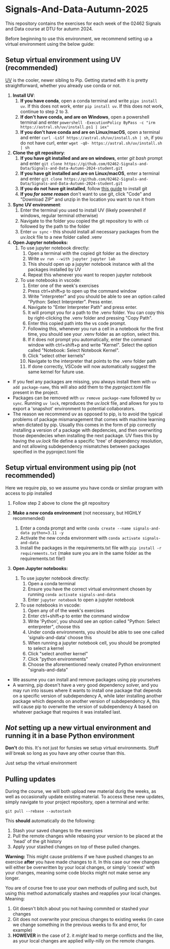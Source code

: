 # Signals-And-Data-Autumn-2025
This repository contains the exercises for each week of the 02462 Signals and Data course at DTU for autumn 2024. 

Before beginning to use this environment, we recommend setting up a virtual environment using the below guide:

## Setup virtual environment using UV (recommended)

[UV](https://docs.astral.sh/uv/) is the cooler, newer sibling to Pip. Getting started with it is pretty straightforward, whether you already use conda or not.

1. **Install UV**:
   1. **If you have conda**, open a conda terminal and write `pipx install uv`. If this does not work, enter `pip install uv`. If this does not work, continue to step 2 to 3.
   2. **If don't have conda, and are on Windows**, open a powershell terminal and enter `powershell -ExecutionPolicy ByPass -c "irm https://astral.sh/uv/install.ps1 | iex"`
   3. **If you don't have conda and are on Linux/macOS**, open a terminal and enter `curl -LsSf https://astral.sh/uv/install.sh | sh`, if you do not have curl, enter `wget -qO- https://astral.sh/uv/install.sh | sh`
2. **Clone the git repository**:
   1.  **If you have git installed and are on windows**, enter *git bash* prompt and enter `git clone https://github.com/02462-Signals-and-Data/Signals-and-Data-Autumn-2024-student.git`
   2.  **If you have git installed and are on Linux/macOS**, enter a terminal and enter `git clone https://github.com/02462-Signals-and-Data/Signals-and-Data-Autumn-2024-student.git`
   3.  **If you do not have git installed**, follow [this guide](https://git-scm.com/downloads) to install git
   4.  **If you *for some reason*** don't want to use git, click "Code" and "Download ZIP" and unzip in the location you want to run it from
3.  **Sync UV environment**:
    1.  Enter the terminal you used to install UV (likely powershell if windows, regular terminal otherwise)
    2.  Navigate to the folder you copied the git repository to with `cd` followed by the path to the folder
    3.  Enter `uv sync` - this should install all necessary packages from the *uv.lock* file to a new folder called .venv
4.  **Open Jupyter notebooks:**
    1.  To use jupyter notebook directly:
        1.  Open a terminal with the copied git folder as the directory 
        2.  Write `uv run --with jupyter jupyter lab`
        3.  This should open up a jupyter notebook instance with all the packages installed by UV
        4.  Repeat this whenever you want to reopen jupyter notebook
    2.  To use notebooks in vscode:
        1.   Enter one of the week's exercises
        2.   Press ctrl+shift+p to open up the command window
        3.   Write "interpreter" and you should be able to see an option called "Python: Select Interpreter". Press enter.
        4.   Navigate to "Enter Interpreter Path" and press enter. 
        5.   It will prompt you for a path to the .venv folder. You can copy this by right-clicking the .venv folder and pressing "Copy Path".
        6.   Enter this copied path into the vs code prompt.
        7.   Following this, whenever you run a cell in a notebook for the first time, you should see your .venv folder as an option, select this.
        8.   If it does not prompt you automatically, enter the command window with ctrl+shift+p and write "Kernel". Select the option called "Notebook: Select Notebook Kernel".
        9.   Click "select other kernels"
        10.  Navigate to the interpreter that points to the .venv folder path
        11.  If done correctly, VSCode will now automatically suggest the same kernel for future use.

- If you feel any packages are missing, you always install them with `uv add package-name`, this will also add them to the *pyproject.toml* file present in the project. 
- Packages can be removed with `uv remove package-name` followed by `uv sync`. Running `uv lock`, reproduces the *uv.lock* file, and allows for you to export a 'snapshot' environment to potential collaborators.
- The reason we recommend uv as opposed to pip, is to avoid the typical problems of package mismanagement that comes with machine learning when dictated by pip. Usually this comes in the form of pip correctly installing a version of a package with depdencies, and then overwriting those dependecies when installing the next package. UV fixes this by having the *uv.lock* file define a specific 'tree' of dependency resolution, and not allowing subdependency mismatches between packages specified in the pyproject.toml file

## Setup virtual environment using pip (not recommended)

Here we require pip, so we assume you have conda or simliar program with access to pip installed

1. Follow step 2 above to clone the git repository

2. **Make a new conda environment** (not necessary, but HIGHLY recommended)
   1. Enter a conda prompt and write `conda create --name signals-and-data python=3.11 -y`
   2. Activate the new conda environment with `conda activate signals-and-data`
   3. Install the packages in the requirements.txt file with `pip install -r requirements.txt` (make sure you are in the same folder as the requirements.txt file!)
3. **Open Jupyter notebooks:**
   1. To use jupyter notebook directly:
      1. Open a conda terminal
      2. Ensure you have the correct virtual environment chosen by running `conda activate signals-and-data`
      3. Enter `jupyter notebook` to open a jupyter notebook
   2. To use notebooks in vscode:
      1. Open any of of the week's exercises
      2. Enter ctrl+shift+p to enter the command window
      3. Write 'Python', you should see an option called "Python: Select enterpreter", choose this
      4. Under conda environments, you should be able to see one called 'signals-and-data' choose this
      5. When running a jupyter notebook cell, you should be prompted to select a kernel
      6. Click "select another kernel"
      7. Click "python environments"
      8. Choose the aforementioned newly created Python environment "signals-and-data"
  
- We assume you can install and remove packages using pip yourselves
- A warning, pip doesn't have a very good dependency solver, and you may run into issues where it wants to install one package that depends on a specific version of subdependency A, while later installing another package which depends on another version of subdependency A, this will cause pip to overwrite the version of subdependency A based on whatever package that requires it was installed last. 

## *Not* setting up a new virtual environment and running it in a base Python environment

**Don't** do this. It's not just for funsies we setup virtual environments. Stuff *will* break so long as you have any other course than this.

Just setup the virtual environment

## Pulling updates

During the course, we will both upload new material durig the weeks, as well as occasionally update existing material. To access these new updates, simply navigate to your project repository, open a terminal and write:

```git pull --rebase --autostash```

This **should** automatically do the following:

1. Stash your saved changes to the exercises
2. Pull the remote changes while rebasing your version to be placed at the 'head' of the git history
3. Apply your stashed changes on top of these pulled changes.

**Warning:** This might cause problems if we have pushed changes to an exercise **after** you have made changes to it. In this case our new changes will either be overwritten by your local changes, or simply 'coexist' with your changes, meaning some code blocks might not make sense any longer. 

You are of course free to use your own methods of pulling and such, but using this method automatically stashes and reapplies your local changes. Meaning:

1. Git doesn't bitch about you not having commited or stashed your changes
2. Git does not overwrite your precious changes to existing weeks (in case we change something in the previous weeks to fix and error, for example)
3. **HOWEVER** in the case of 2. it *might* lead to merge conflicts and the like, as your local changes are applied willy-nilly on the remote changes.

